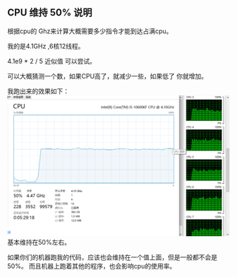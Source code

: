 ## CPU 维持 50% 说明
根据cpu的 Ghz来计算大概需要多少指令才能到达占满cpu。 

我的是4.1GHz ,6核12线程。

4.1e9 * 2 / 5 近似值 可以尝试。

可以大概猜测一个数，如果CPU高了，就减少一些，如果低了 你就增加。

我跑出来的效果如下：
![img_1.png](img_1.png)
基本维持在50%左右。

如果你们的机器跑我的代码，应该也会维持在一个值上面，但是一般都不会是50%。
而且机器上跑着其他的程序，也会影响cpu的使用率。